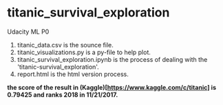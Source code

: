 # titanic_survival_exploration
Udacity ML P0

1. titanic_data.csv is the sounce file.
2. titanic_visualizations.py is a py-file to help plot.
3. titanic_survival_exploration.ipynb is the process of dealing with the 'titanic-survival_exploration'.
4. report.html is the html version process.

**the score of the result in (Kaggle)[https://www.kaggle.com/c/titanic] is 0.79425 and ranks 2018 in 11/21/2017.**

